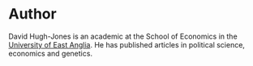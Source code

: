 
# Author

David Hugh-Jones is an academic at the School of Economics in the
[University of East Anglia](https://www.uea.ac.uk). He has published articles
in political science, economics and genetics.
